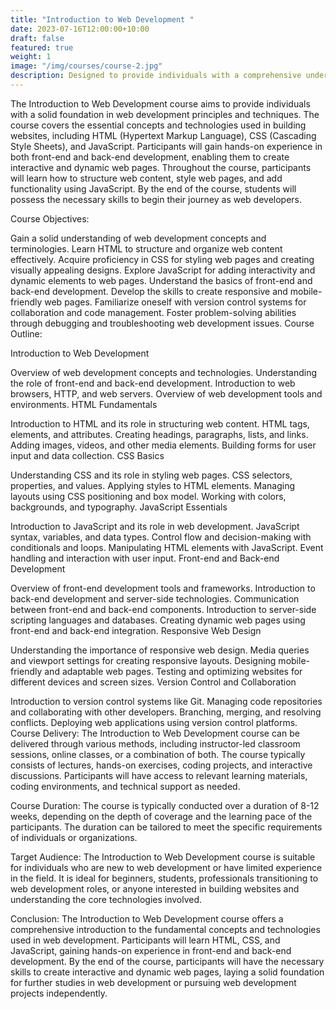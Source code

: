 ```yaml
---
title: "Introduction to Web Development "
date: 2023-07-16T12:00:00+10:00
draft: false
featured: true
weight: 1
image: "/img/courses/course-2.jpg"
description: Designed to provide individuals with a comprehensive understanding of web development principles and practical skills. Participants will learn the fundamental concepts and technologies involved in building websites, including HTML, CSS, and JavaScript. The course covers both front-end and back-end development, equipping students with the knowledge to create interactive and dynamic web pages. By the end of the course, participants will have the necessary foundation to pursue further studies in web development or start building their own websites.
---
```


The Introduction to Web Development course aims to provide individuals with a solid foundation in web development principles and techniques. The course covers the essential concepts and technologies used in building websites, including HTML (Hypertext Markup Language), CSS (Cascading Style Sheets), and JavaScript. Participants will gain hands-on experience in both front-end and back-end development, enabling them to create interactive and dynamic web pages. Throughout the course, participants will learn how to structure web content, style web pages, and add functionality using JavaScript. By the end of the course, students will possess the necessary skills to begin their journey as web developers.

Course Objectives:

Gain a solid understanding of web development concepts and terminologies.
Learn HTML to structure and organize web content effectively.
Acquire proficiency in CSS for styling web pages and creating visually appealing designs.
Explore JavaScript for adding interactivity and dynamic elements to web pages.
Understand the basics of front-end and back-end development.
Develop the skills to create responsive and mobile-friendly web pages.
Familiarize oneself with version control systems for collaboration and code management.
Foster problem-solving abilities through debugging and troubleshooting web development issues.
Course Outline:

Introduction to Web Development

Overview of web development concepts and technologies.
Understanding the role of front-end and back-end development.
Introduction to web browsers, HTTP, and web servers.
Overview of web development tools and environments.
HTML Fundamentals

Introduction to HTML and its role in structuring web content.
HTML tags, elements, and attributes.
Creating headings, paragraphs, lists, and links.
Adding images, videos, and other media elements.
Building forms for user input and data collection.
CSS Basics

Understanding CSS and its role in styling web pages.
CSS selectors, properties, and values.
Applying styles to HTML elements.
Managing layouts using CSS positioning and box model.
Working with colors, backgrounds, and typography.
JavaScript Essentials

Introduction to JavaScript and its role in web development.
JavaScript syntax, variables, and data types.
Control flow and decision-making with conditionals and loops.
Manipulating HTML elements with JavaScript.
Event handling and interaction with user input.
Front-end and Back-end Development

Overview of front-end development tools and frameworks.
Introduction to back-end development and server-side technologies.
Communication between front-end and back-end components.
Introduction to server-side scripting languages and databases.
Creating dynamic web pages using front-end and back-end integration.
Responsive Web Design

Understanding the importance of responsive web design.
Media queries and viewport settings for creating responsive layouts.
Designing mobile-friendly and adaptable web pages.
Testing and optimizing websites for different devices and screen sizes.
Version Control and Collaboration

Introduction to version control systems like Git.
Managing code repositories and collaborating with other developers.
Branching, merging, and resolving conflicts.
Deploying web applications using version control platforms.
Course Delivery:
The Introduction to Web Development course can be delivered through various methods, including instructor-led classroom sessions, online classes, or a combination of both. The course typically consists of lectures, hands-on exercises, coding projects, and interactive discussions. Participants will have access to relevant learning materials, coding environments, and technical support as needed.

Course Duration:
The course is typically conducted over a duration of 8-12 weeks, depending on the depth of coverage and the learning pace of the participants. The duration can be tailored to meet the specific requirements of individuals or organizations.

Target Audience:
The Introduction to Web Development course is suitable for individuals who are new to web development or have limited experience in the field. It is ideal for beginners, students, professionals transitioning to web development roles, or anyone interested in building websites and understanding the core technologies involved.

Conclusion:
The Introduction to Web Development course offers a comprehensive introduction to the fundamental concepts and technologies used in web development. Participants will learn HTML, CSS, and JavaScript, gaining hands-on experience in front-end and back-end development. By the end of the course, participants will have the necessary skills to create interactive and dynamic web pages, laying a solid foundation for further studies in web development or pursuing web development projects independently.

